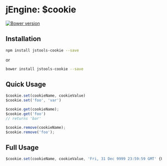 jEngine: $cookie
================
[![Bower version](https://badge.fury.io/bo/jstools-cookie.svg)](http://badge.fury.io/bo/jstools-cookie)

Installation
------------
```.sh
npm install jstools-cookie --save
```
or
```.sh
bower install jstools-cookie --save
```

Quick Usage
-----
```.js
$cookie.set(cookieName, cookieValue)
$cookie.set('foo', 'var')

$cookie.get(cookieName);
$cookie.get('foo')
// returns 'bar'

$cookie.remove(cookieName);
$cookie.remove('foo');
```

Full Usage
----------
```.js
$cookie.set(cookieName, cookieValue, 'Fri, 31 Dec 9999 23:59:59 GMT' {UTC Format}, path, domain, secure)
```
